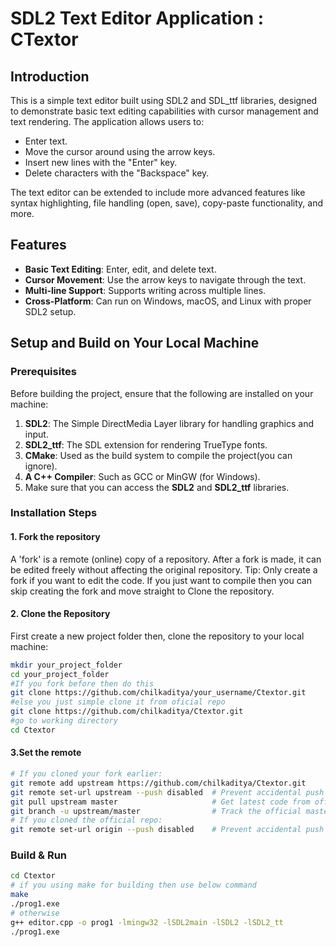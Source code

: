 # SDL2 Text Editor Application : CTextor

## Introduction

This is a simple text editor built using SDL2 and SDL_ttf libraries, designed to demonstrate basic text editing capabilities with cursor management and text rendering. The application allows users to:
- Enter text.
- Move the cursor around using the arrow keys.
- Insert new lines with the "Enter" key.
- Delete characters with the "Backspace" key.

The text editor can be extended to include more advanced features like syntax highlighting, file handling (open, save), copy-paste functionality, and more.

## Features
- **Basic Text Editing**: Enter, edit, and delete text.
- **Cursor Movement**: Use the arrow keys to navigate through the text.
- **Multi-line Support**: Supports writing across multiple lines.
- **Cross-Platform**: Can run on Windows, macOS, and Linux with proper SDL2 setup.

## Setup and Build on Your Local Machine

### Prerequisites

Before building the project, ensure that the following are installed on your machine:

1. **SDL2**: The Simple DirectMedia Layer library for handling graphics and input.
2. **SDL2_ttf**: The SDL extension for rendering TrueType fonts.
3. **CMake**: Used as the build system to compile the project(you can ignore).
4. **A C++ Compiler**: Such as GCC or MinGW (for Windows).
5. Make sure that you can access the **SDL2** and **SDL2_ttf** libraries.

### Installation Steps

#### 1. Fork the repository
A 'fork' is a remote (online) copy of a repository. After a fork is made, it can be edited freely without affecting the original repository.
Tip: Only create a fork if you want to edit the code. If you just want to compile then you can skip creating the fork and move straight to Clone the repository.

#### 2. Clone the Repository
First create a new project folder
then, clone the repository to your local machine:

```bash
mkdir your_project_folder
cd your_project_folder
#If you fork before then do this
git clone https://github.com/chilkaditya/your_username/Ctextor.git
#else you just simple clone it from oficial repo
git clone https://github.com/chilkaditya/Ctextor.git
#go to working directory
cd Ctextor
```
#### 3.Set the remote
```bash
# If you cloned your fork earlier:
git remote add upstream https://github.com/chilkaditya/Ctextor.git
git remote set-url upstream --push disabled  # Prevent accidental push to official repo (team members only)
git pull upstream master                     # Get latest code from official repo.
git branch -u upstream/master                # Track the official master branch instead of your fork's master branch
# If you cloned the official repo:
git remote set-url origin --push disabled    # Prevent accidental push to official repo (team members only)
```

### Build & Run
```bash
cd Ctextor
# if you using make for building then use below command
make
./prog1.exe
# otherwise
g++ editor.cpp -o prog1 -lmingw32 -lSDL2main -lSDL2 -lSDL2_tt 
./prog1.exe
```